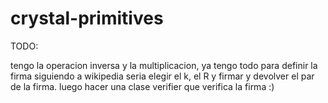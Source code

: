 # crystal-primitives

TODO:

tengo la operacion inversa y la multiplicacion, ya tengo todo para definir la firma siguiendo a wikipedia
seria elegir el k, el R y firmar y devolver el par de la firma. luego hacer una clase verifier que verifica la firma :)
